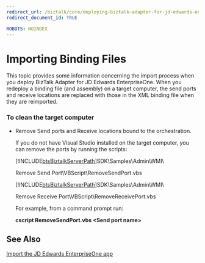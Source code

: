 ```yaml
---
redirect_url: /biztalk/core/deploying-biztalk-adapter-for-jd-edwards-enterpriseone/
redirect_document_id: TRUE

ROBOTS: NOINDEX
--- 
```


# Importing Binding Files
This topic provides some information concerning the import process when you deploy BizTalk Adapter for JD Edwards EnterpriseOne. When you redeploy a binding file (and assembly) on a target computer, the send ports and receive locations are replaced with those in the XML binding file when they are reimported.  
  
### To clean the target computer  
  
-   Remove Send ports and Receive locations bound to the orchestration.  
  
     If you do not have Visual Studio installed on the target computer, you can remove the ports by running the scripts:  
  
     [!INCLUDE[btsBiztalkServerPath](../includes/btsbiztalkserverpath-md.md)]SDK\Samples\Admin\WMI\  
  
     Remove Send Port\VBScript\RemoveSendPort.vbs  
  
     [!INCLUDE[btsBiztalkServerPath](../includes/btsbiztalkserverpath-md.md)]SDK\Samples\Admin\WMI\  
  
     Remove Receive Port\VBScript\RemoveReceivePort.vbs  
  
     For example, from a command prompt run:  
  
     **cscript RemoveSendPort.vbs \<Send port name\>**  
  
## See Also  
 [Import the JD Edwards EnterpriseOne app](../core/deploying-biztalk-adapter-for-jd-edwards-enterpriseone.md)
